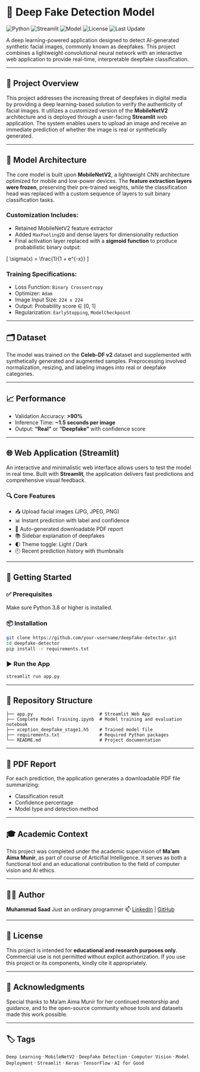 # 🧠 Deep Fake Detection Model

![Python](https://img.shields.io/badge/Python-3.8%2B-blue.svg)
![Streamlit](https://img.shields.io/badge/Built%20with-Streamlit-orange)
![Model](https://img.shields.io/badge/Model-MobileNetV2-green)
![License](https://img.shields.io/badge/License-Educational%20Use-lightgrey)
![Last Update](https://img.shields.io/badge/Last%20Updated-July%202025-brightgreen)

A deep learning-powered application designed to detect AI-generated synthetic facial images, commonly known as deepfakes. This project combines a lightweight convolutional neural network with an interactive web application to provide real-time, interpretable deepfake classification.

---

## 📘 Project Overview

This project addresses the increasing threat of deepfakes in digital media by providing a deep learning-based solution to verify the authenticity of facial images. It utilizes a customized version of the **MobileNetV2** architecture and is deployed through a user-facing **Streamlit** web application. The system enables users to upload an image and receive an immediate prediction of whether the image is real or synthetically generated.

---

## 🧠 Model Architecture

The core model is built upon **MobileNetV2**, a lightweight CNN architecture optimized for mobile and low-power devices. The **feature extraction layers were frozen**, preserving their pre-trained weights, while the classification head was replaced with a custom sequence of layers to suit binary classification tasks.

### Customization Includes:
- Retained MobileNetV2 feature extractor
- Added `MaxPooling2D` and dense layers for dimensionality reduction
- Final activation layer replaced with a **sigmoid function** to produce probabilistic binary output:

\[
\sigma(x) = \frac{1}{1 + e^{-x}}
\]

### Training Specifications:
- Loss Function: `Binary Crossentropy`
- Optimizer: `Adam`
- Image Input Size: `224 x 224`
- Output: Probability score ∈ [0, 1]  
- Regularization: `EarlyStopping`, `ModelCheckpoint`

---

## 🗂️ Dataset

The model was trained on the **Celeb-DF v2** dataset and supplemented with synthetically generated and augmented samples. Preprocessing involved normalization, resizing, and labeling images into real or deepfake categories.

---

## 📈 Performance

- Validation Accuracy: **>90%**
- Inference Time: **~1.5 seconds per image**
- Output: **“Real”** or **“Deepfake”** with confidence score

---

## 🌐 Web Application (Streamlit)

An interactive and minimalistic web interface allows users to test the model in real time. Built with **Streamlit**, the application delivers fast predictions and comprehensive visual feedback.

### 🔍 Core Features
- 📤 Upload facial images (JPG, JPEG, PNG)
- 📊 Instant prediction with label and confidence
- 📄 Auto-generated downloadable PDF report
- 📚 Sidebar explanation of deepfakes
- 🌓 Theme toggle: Light / Dark
- 🕘 Recent prediction history with thumbnails

---

## 🚀 Getting Started

### ✅ Prerequisites
Make sure Python 3.8 or higher is installed.

### 📦 Installation

```bash
git clone https://github.com/your-username/deepfake-detector.git
cd deepfake-detector
pip install -r requirements.txt
````

### ▶️ Run the App

```bash
streamlit run app.py
```

---

## 📁 Repository Structure

```
├── app.py                         # Streamlit Web App
├── Complete Model Training.ipynb  # Model training and evaluation notebook
├── xception_deepfake_stage1.h5    # Trained model file
├── requirements.txt               # Required Python packages
└── README.md                      # Project documentation
```

---

## 📄 PDF Report

For each prediction, the application generates a downloadable PDF file summarizing:

* Classification result
* Confidence percentage
* Model type and detection method

---

## 🎓 Academic Context

This project was completed under the academic supervision of **Ma’am Aima Munir**, as part of course of Articifial Intelligence. It serves as both a functional tool and an educational contribution to the field of computer vision and AI ethics.

---

## 👨‍💻 Author

**Muhammad Saad**
Just an ordinary programmer
📫 [LinkedIn](https://www.linkedin.com/) | [GitHub](https://github.com/)

---

## 📌 License

This project is intended for **educational and research purposes only**. Commercial use is not permitted without explicit authorization. If you use this project or its components, kindly cite it appropriately.

---

## 💬 Acknowledgments

Special thanks to Ma’am Aima Munir for her continued mentorship and guidance, and to the open-source community whose tools and datasets made this work possible.

---

## 🏷️ Tags

`Deep Learning` · `MobileNetV2` · `Deepfake Detection` · `Computer Vision` · `Model Deployment` · `Streamlit` · `Keras` · `TensorFlow` · `AI for Good`



